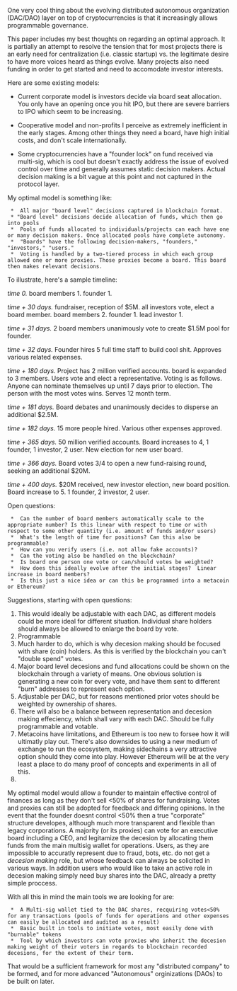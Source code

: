One very cool thing about the evolving distributed autonomous organization (DAC/DAO) layer on top of cryptocurrencies is that it increasingly allows programmable governance.

This paper includes my best thoughts on regarding an optimal approach. It is partially an attempt to resolve the tension that for most projects there is an early need for centralization (i.e. classic startup) vs. the legitimate desire to have more voices heard as things evolve. Many projects also need funding in order to get started and need to accomodate investor interests. 

Here are some existing models:

 * Current corporate model is investors decide via board seat allocation. You only have an opening once you hit IPO, but there are severe barriers to IPO which seem to be increasing. 

 * Cooperative model and non-profits I perceive as extremely inefficient in the early stages. Among other things they need a board, have high initial costs, and don't scale internationally.

 * Some cryptocurrencies have a "founder lock" on fund received via multi-sig, which is cool but doesn't exactly address the issue of evolved control over time and generally assumes static decision makers. Actual decision making is a bit vague at this point and not captured in the protocol layer. 

My optimal model is something like: 

     *  All major "board level" decisions captured in blockchain format. 
     * "Board level" decisions decide allocation of funds, which then go into pools
     *  Pools of funds allocated to individuals/projects can each have one or many decision makers. Once allocated pools have complete autonomy. 
     *  "Boards" have the following decision-makers, "founders," "investors," "users."
     *  Voting is handled by a two-tiered process in which each group allowed one or more proxies. Those proxies become a board. This board then makes relevant decisions. 
    
To illustrate, here's a sample timeline:  
    
  *time 0.* board members 1. founder 1. 

  *time + 30 days.* fundraiser, reception of $5M. all investors vote, elect a board member.  board members 2. founder 1. lead investor 1.  

  *time + 31 days.* 2 board members unanimously vote to create $1.5M pool for founder. 

  *time + 32 days.* Founder hires 5 full time staff to build cool shit. Approves various related expenses.

  *time + 180 days.* Project has 2 million verified accounts. board is expanded to 3 members. Users vote and elect a representative. Voting is as follows. Anyone can nominate themselves up until 7 days prior to election. The person with the most votes wins. Serves 12 month term. 

  *time + 181 days.* Board debates and unanimously decides to disperse an additional $2.5M. 

  *time + 182 days.* 15 more people hired. Various other expenses approved. 

  *time + 365 days.* 50 million verified accounts. Board increases to 4, 1 founder, 1 investor, 2 user. New election for new user board. 

  *time + 366 days.* Board votes 3/4 to open a new fund-raising round, seeking an additional $20M. 

  *time + 400 days.* $20M received, new investor election, new board position. Board increase to 5. 1 founder, 2 investor, 2 user.   

Open questions:

     *  Can the number of board members automatically scale to the appropriate number? Is this linear with respect to time or with respect to some other quantity (i.e. amount of funds and/or users)
     *  What's the length of time for positions? Can this also be programmable? 
     *  How can you verify users (i.e. not allow fake accounts)?
     *  Can the voting also be handled on the blockchain?
     *  Is board one person one vote or can/should votes be weighted?
     *  How does this ideally evolve after the initial stages?  Linear increase in board members?  
     *  Is this just a nice idea or can this be programmed into a metacoin or Ethereum? 


Suggestions, starting with open questions: 
1. This would ideally be adjustable with each DAC, as different models could be more ideal for different situation. Individual share holders should always be allowed to enlarge the board by vote. 
2. Programmable 
3. Much harder to do, which is why decesion making should be focused with share (coin) holders. As this is verified by the blockchain you can't "double spend" votes. 
4. Major board level decesions and fund allocations could be shown on the blockchain through a variety of means. One obvious solution is generating a new coin for every vote, and have them sent to different "burn" addresses to represent each option. 
5. Adjustable per DAC, but for reasons mentioned prior votes should be weighted by ownership of shares. 
6. There will also be a balance between representation and decesion making effeciency, which shall vary with each DAC. Should be fully programmable and votable. 
7. Metacoins have limitations, and Ethereum is too new to forsee how it will ultimatly play out. There's also downsides to using a new medium of exchange to run the ecosystem, making sidechains a very attractive option should they come into play. However Ethereum will be at the very least a place to do many proof of concepts and experiments in all of this. 
8. 


My optimal model would allow a founder to maintain effective control of finances as long as they don't sell <50% of shares for fundraising. Votes and proxies can still be adopted for feedback and differing opinions. In the event that the founder doesnt control <50% then a true "corporate" structure developes, although much more transparent and flexible than legacy corporations. A majority (or its proxies) can vote for an executive board including a CEO, and legitamize the decesion by allocating them funds from the main multisig wallet for operations. Users, as they are impossible to accuratly represent due to fraud, bots, etc. do not get a *decesion making* role, but whose feedback can always be solicited in various ways. In addition users who would like to take an active role in decesion making simply need buy shares into the DAC, already a pretty simple proccess. 

With all this in mind the main tools we are looking for are:

     *  A Multi-sig wallet tied to the DAC shares, recquiring votes<50% for any transactions (pools of funds for operations and other expenses can easily be allocated and audited as a result)
     *  Basic built in tools to initiate votes, most easily done with "burnable" tokens
     *  Tool by which investors can vote proxies who inherit the decesion making weight of their voters in regards to blockchain recorded decesions, for the extent of their term. 


That would be a sufficient framework for most any "distributed company" to be formed, and for more advanced "Autonomous" orginizations (DAOs) to be built on later. 
  
    
